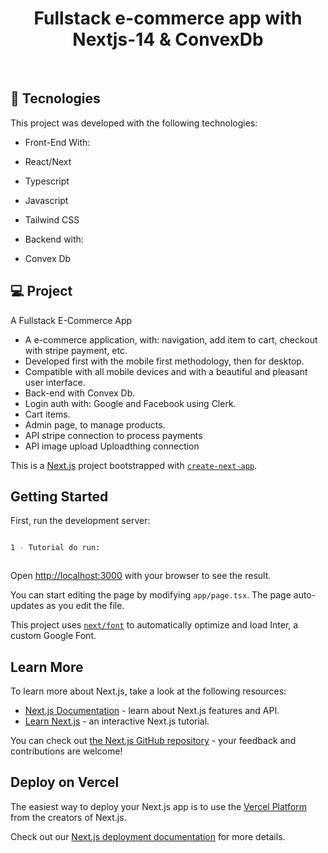 <h1 align="center"> Fullstack e-commerce app with Nextjs-14 & ConvexDb </h1>

<!-- 
</br>
<img src="/diagram.png" width="100%"></img>
</br>


</br>
<img src="/preview.png" width="100%"></img>
</br>
-->


<br>

## 🚀 Tecnologies

This project was developed with the following technologies:

- Front-End With:

- React/Next
- Typescript
- Javascript
- Tailwind CSS

- Backend with:
- Convex Db 


## 💻 Project

<p dir="auto">A Fullstack E-Commerce App</p>

- A e-commerce application, with: navigation, add item to cart, checkout with stripe payment, etc.
- Developed first with the mobile first methodology, then for desktop.
- Compatible with all mobile devices and with a beautiful and pleasant user interface.
- Back-end with Convex Db.
- Login auth with: Google and Facebook using Clerk.
- Cart items.
- Admin page, to manage products.
- API stripe connection to process payments
- API image upload Uploadthing connection


This is a [Next.js](https://nextjs.org/) project bootstrapped with [`create-next-app`](https://github.com/vercel/next.js/tree/canary/packages/create-next-app).

## Getting Started

First, run the development server:

```bash

1 - Tutorial do run:



```

Open [http://localhost:3000](http://localhost:3000) with your browser to see the result.

You can start editing the page by modifying `app/page.tsx`. The page auto-updates as you edit the file.

This project uses [`next/font`](https://nextjs.org/docs/basic-features/font-optimization) to automatically optimize and load Inter, a custom Google Font.

## Learn More

To learn more about Next.js, take a look at the following resources:

- [Next.js Documentation](https://nextjs.org/docs) - learn about Next.js features and API.
- [Learn Next.js](https://nextjs.org/learn) - an interactive Next.js tutorial.

You can check out [the Next.js GitHub repository](https://github.com/vercel/next.js/) - your feedback and contributions are welcome!

## Deploy on Vercel

The easiest way to deploy your Next.js app is to use the [Vercel Platform](https://vercel.com/new?utm_medium=default-template&filter=next.js&utm_source=create-next-app&utm_campaign=create-next-app-readme) from the creators of Next.js.

Check out our [Next.js deployment documentation](https://nextjs.org/docs/deployment) for more details.
